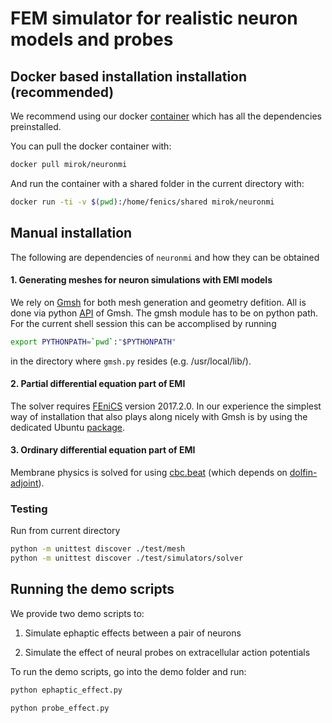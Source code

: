 # FEM simulator for realistic neuron models and probes

## Docker based installation installation (recommended)

We recommend using our docker [container](https://hub.docker.com/r/mirok/neuronmi)
which has all the dependencies preinstalled. 

You can pull the docker container with: 
```bash
docker pull mirok/neuronmi
```

And run the container with a shared folder in the current directory with:
```bash
docker run -ti -v $(pwd):/home/fenics/shared mirok/neuronmi
```

<!--- The image is used for testing the codebase with the current status [![CircleCI](https://circleci.com/gh/MiroK/nEuronMI.svg?style=svg)](https://circleci.com/gh/MiroK/nEuronMI). --->


## Manual installation 

The following are dependencies of `neuronmi` and how they can be obtained

#### 1. Generating meshes for neuron simulations with EMI models
We rely on [Gmsh](http://gmsh.info/) for both mesh generation and geometry defition.
All is done via python [API](https://gitlab.onelab.info/gmsh/gmsh/blob/master/api/gmsh.py) of Gmsh.
The gmsh module has to be on python path. For the current shell session
this can be accomplised by running 

```bash
export PYTHONPATH=`pwd`:"$PYTHONPATH"
```

in the directory where `gmsh.py` resides (e.g. /usr/local/lib/).

#### 2. Partial differential equation part of EMI
The solver requires [FEniCS](https://fenicsproject.org/download/) version 2017.2.0. In our 
experience the simplest way of installation that also plays along nicely with Gmsh is by 
using the dedicated Ubuntu [package](https://packages.ubuntu.com/bionic/math/fenics).

#### 3. Ordinary differential equation part of EMI
Membrane physics is solved for using [cbc.beat](https://bitbucket.org/meg/cbcbeat)
  (which depends on [dolfin-adjoint](http://dolfin-adjoint-doc.readthedocs.io/en/latest/download/index.html)).


### Testing

Run from current directory
```bash
python -m unittest discover ./test/mesh
python -m unittest discover ./test/simulators/solver
```

## Running the demo scripts

We provide two demo scripts to:

1. Simulate ephaptic effects between a pair of neurons

2. Simulate the effect of neural probes on extracellular action potentials

To run the demo scripts, go into the demo folder and run:

```bash
python ephaptic_effect.py

python probe_effect.py
```

